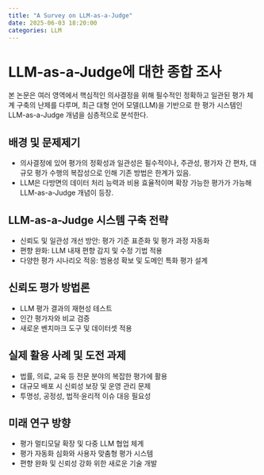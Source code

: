 ```yaml
---
title: "A Survey on LLM-as-a-Judge"
date: 2025-06-03 18:20:00
categories: LLM
---
```


# LLM-as-a-Judge에 대한 종합 조사

본 논문은 여러 영역에서 핵심적인 의사결정을 위해 필수적인 정확하고 일관된 평가 체계 구축의 난제를 다루며, 최근 대형 언어 모델(LLM)을 기반으로 한 평가 시스템인 LLM-as-a-Judge 개념을 심층적으로 분석한다.

## 배경 및 문제제기
- 의사결정에 있어 평가의 정확성과 일관성은 필수적이나, 주관성, 평가자 간 편차, 대규모 평가 수행의 복잡성으로 인해 기존 방법은 한계가 있음.
- LLM은 다방면의 데이터 처리 능력과 비용 효율적이며 확장 가능한 평가가 가능해 LLM-as-a-Judge 개념이 등장.

## LLM-as-a-Judge 시스템 구축 전략
- 신뢰도 및 일관성 개선 방안: 평가 기준 표준화 및 평가 과정 자동화
- 편향 완화: LLM 내재 편향 감지 및 수정 기법 적용
- 다양한 평가 시나리오 적응: 범용성 확보 및 도메인 특화 평가 설계

## 신뢰도 평가 방법론
- LLM 평가 결과의 재현성 테스트
- 인간 평가자와 비교 검증
- 새로운 벤치마크 도구 및 데이터셋 적용

## 실제 활용 사례 및 도전 과제
- 법률, 의료, 교육 등 전문 분야의 복잡한 평가에 활용
- 대규모 배포 시 신뢰성 보장 및 운영 관리 문제
- 투명성, 공정성, 법적·윤리적 이슈 대응 필요성

## 미래 연구 방향
- 평가 멀티모달 확장 및 다중 LLM 협업 체계
- 평가 자동화 심화와 사용자 맞춤형 평가 시스템
- 편향 완화 및 신뢰성 강화 위한 새로운 기술 개발
